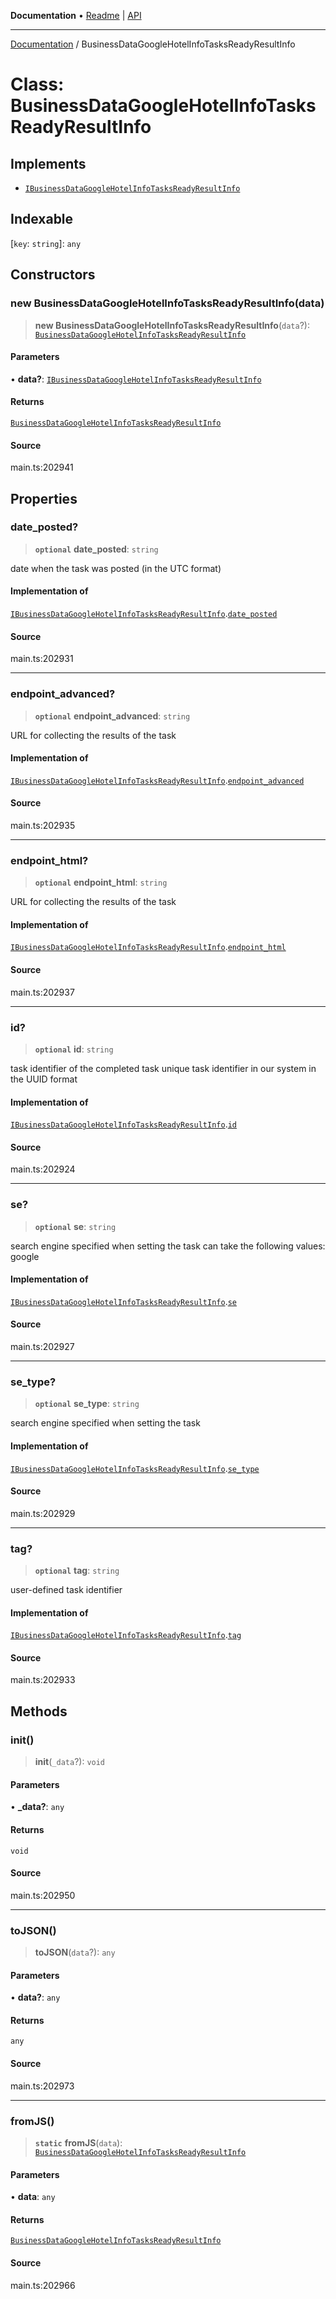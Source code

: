 **Documentation** • [Readme](../README.md) \| [API](../globals.md)

***

[Documentation](../README.md) / BusinessDataGoogleHotelInfoTasksReadyResultInfo

# Class: BusinessDataGoogleHotelInfoTasksReadyResultInfo

## Implements

- [`IBusinessDataGoogleHotelInfoTasksReadyResultInfo`](../interfaces/IBusinessDataGoogleHotelInfoTasksReadyResultInfo.md)

## Indexable

 \[`key`: `string`\]: `any`

## Constructors

### new BusinessDataGoogleHotelInfoTasksReadyResultInfo(data)

> **new BusinessDataGoogleHotelInfoTasksReadyResultInfo**(`data`?): [`BusinessDataGoogleHotelInfoTasksReadyResultInfo`](BusinessDataGoogleHotelInfoTasksReadyResultInfo.md)

#### Parameters

• **data?**: [`IBusinessDataGoogleHotelInfoTasksReadyResultInfo`](../interfaces/IBusinessDataGoogleHotelInfoTasksReadyResultInfo.md)

#### Returns

[`BusinessDataGoogleHotelInfoTasksReadyResultInfo`](BusinessDataGoogleHotelInfoTasksReadyResultInfo.md)

#### Source

main.ts:202941

## Properties

### date\_posted?

> **`optional`** **date\_posted**: `string`

date when the task was posted (in the UTC format)

#### Implementation of

[`IBusinessDataGoogleHotelInfoTasksReadyResultInfo`](../interfaces/IBusinessDataGoogleHotelInfoTasksReadyResultInfo.md).[`date_posted`](../interfaces/IBusinessDataGoogleHotelInfoTasksReadyResultInfo.md#date_posted)

#### Source

main.ts:202931

***

### endpoint\_advanced?

> **`optional`** **endpoint\_advanced**: `string`

URL for collecting the results of the task

#### Implementation of

[`IBusinessDataGoogleHotelInfoTasksReadyResultInfo`](../interfaces/IBusinessDataGoogleHotelInfoTasksReadyResultInfo.md).[`endpoint_advanced`](../interfaces/IBusinessDataGoogleHotelInfoTasksReadyResultInfo.md#endpoint_advanced)

#### Source

main.ts:202935

***

### endpoint\_html?

> **`optional`** **endpoint\_html**: `string`

URL for collecting the results of the task

#### Implementation of

[`IBusinessDataGoogleHotelInfoTasksReadyResultInfo`](../interfaces/IBusinessDataGoogleHotelInfoTasksReadyResultInfo.md).[`endpoint_html`](../interfaces/IBusinessDataGoogleHotelInfoTasksReadyResultInfo.md#endpoint_html)

#### Source

main.ts:202937

***

### id?

> **`optional`** **id**: `string`

task identifier of the completed task
unique task identifier in our system in the UUID format

#### Implementation of

[`IBusinessDataGoogleHotelInfoTasksReadyResultInfo`](../interfaces/IBusinessDataGoogleHotelInfoTasksReadyResultInfo.md).[`id`](../interfaces/IBusinessDataGoogleHotelInfoTasksReadyResultInfo.md#id)

#### Source

main.ts:202924

***

### se?

> **`optional`** **se**: `string`

search engine specified when setting the task
can take the following values: google

#### Implementation of

[`IBusinessDataGoogleHotelInfoTasksReadyResultInfo`](../interfaces/IBusinessDataGoogleHotelInfoTasksReadyResultInfo.md).[`se`](../interfaces/IBusinessDataGoogleHotelInfoTasksReadyResultInfo.md#se)

#### Source

main.ts:202927

***

### se\_type?

> **`optional`** **se\_type**: `string`

search engine specified when setting the task

#### Implementation of

[`IBusinessDataGoogleHotelInfoTasksReadyResultInfo`](../interfaces/IBusinessDataGoogleHotelInfoTasksReadyResultInfo.md).[`se_type`](../interfaces/IBusinessDataGoogleHotelInfoTasksReadyResultInfo.md#se_type)

#### Source

main.ts:202929

***

### tag?

> **`optional`** **tag**: `string`

user-defined task identifier

#### Implementation of

[`IBusinessDataGoogleHotelInfoTasksReadyResultInfo`](../interfaces/IBusinessDataGoogleHotelInfoTasksReadyResultInfo.md).[`tag`](../interfaces/IBusinessDataGoogleHotelInfoTasksReadyResultInfo.md#tag)

#### Source

main.ts:202933

## Methods

### init()

> **init**(`_data`?): `void`

#### Parameters

• **\_data?**: `any`

#### Returns

`void`

#### Source

main.ts:202950

***

### toJSON()

> **toJSON**(`data`?): `any`

#### Parameters

• **data?**: `any`

#### Returns

`any`

#### Source

main.ts:202973

***

### fromJS()

> **`static`** **fromJS**(`data`): [`BusinessDataGoogleHotelInfoTasksReadyResultInfo`](BusinessDataGoogleHotelInfoTasksReadyResultInfo.md)

#### Parameters

• **data**: `any`

#### Returns

[`BusinessDataGoogleHotelInfoTasksReadyResultInfo`](BusinessDataGoogleHotelInfoTasksReadyResultInfo.md)

#### Source

main.ts:202966
